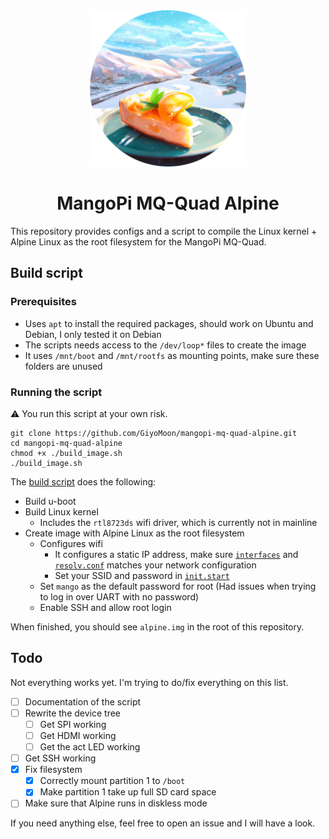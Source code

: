 <div align="center"> <img src="./assets/logo_rounded.png" width=250 /></div>
<h1 align="center">MangoPi MQ-Quad Alpine</h1>
This repository provides configs and a script to compile the Linux kernel + Alpine Linux as the root filesystem for the MangoPi MQ-Quad.

## Build script
### Prerequisites
- Uses `apt` to install the required packages, should work on Ubuntu and Debian, I only tested it on Debian
- The scripts needs access to the `/dev/loop*` files to create the image
- It uses `/mnt/boot` and `/mnt/rootfs` as mounting points, make sure these folders are unused
### Running the script
⚠️ You run this script at your own risk.
```shell
git clone https://github.com/GiyoMoon/mangopi-mq-quad-alpine.git
cd mangopi-mq-quad-alpine
chmod +x ./build_image.sh
./build_image.sh
```
The [build script](./build_image.sh) does the following:
- Build u-boot
- Build Linux kernel
  - Includes the `rtl8723ds` wifi driver, which is currently not in mainline
- Create image with Alpine Linux as the root filesystem
  - Configures wifi
    - It configures a static IP address, make sure [`interfaces`](./config/rootfs/interfaces) and [`resolv.conf`](./config/rootfs/resolv.conf) matches your network configuration
    - Set your SSID and password in [`init.start`](./config/rootfs/init.start)
  - Set `mango` as the default password for root (Had issues when trying to log in over UART with no password)
  - Enable SSH and allow root login

When finished, you should see `alpine.img` in the root of this repository.

## Todo
Not everything works yet. I'm trying to do/fix everything on this list.
- [ ] Documentation of the script
- [ ] Rewrite the device tree
  - [ ] Get SPI working
  - [ ] Get HDMI working
  - [ ] Get the act LED working
- [ ] Get SSH working
- [x] Fix filesystem
  - [x] Correctly mount partition 1 to `/boot`
  - [x] Make partition 1 take up full SD card space
- [ ] Make sure that Alpine runs in diskless mode

If you need anything else, feel free to open an issue and I will have a look.

